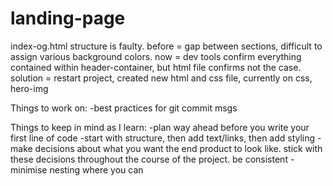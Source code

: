 # landing-page
index-og.html structure is faulty. 
before = gap between sections, difficult to assign various background colors. 
now = dev tools confirm everything contained within header-container, but html file confirms not the case. 
solution = restart project, created new html and css file, currently on css, hero-img

Things to work on:
-best practices for git commit msgs

Things to keep in mind as I learn:
-plan way ahead before you write your first line of code
-start with structure, then add text/links, then add styling
-make decisions about what you want the end product to look like. stick with these decisions throughout the course of the project. be consistent 
-minimise nesting where you can